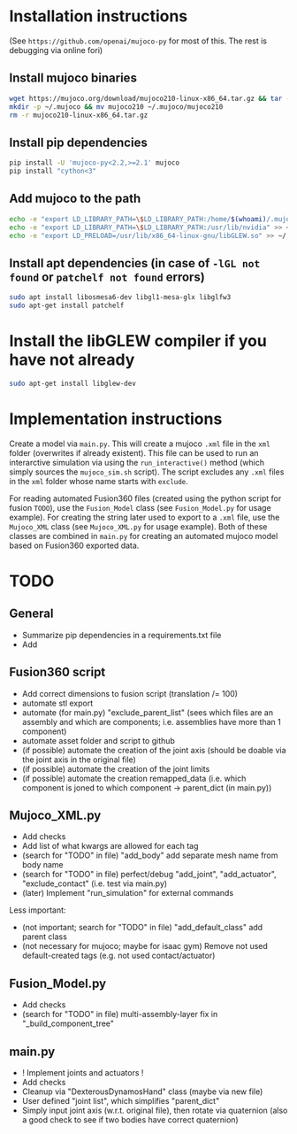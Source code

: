 # Installation instructions
(See `https://github.com/openai/mujoco-py` for most of this. The rest is debugging via online fori)

## Install mujoco binaries
```bash
wget https://mujoco.org/download/mujoco210-linux-x86_64.tar.gz && tar -xvzf mujoco210-linux-x86_64.tar.gz
mkdir -p ~/.mujoco && mv mujoco210 ~/.mujoco/mujoco210
rm -r mujoco210-linux-x86_64.tar.gz
```

## Install pip dependencies
```bash
pip install -U 'mujoco-py<2.2,>=2.1' mujoco
pip install "cython<3"
```

## Add mujoco to the path
```bash
echo -e "export LD_LIBRARY_PATH=\$LD_LIBRARY_PATH:/home/$(whoami)/.mujoco/mujoco210/bin" >> ~/.bashrc
echo -e "export LD_LIBRARY_PATH=\$LD_LIBRARY_PATH:/usr/lib/nvidia" >> ~/.bashrc
echo -e "export LD_PRELOAD=/usr/lib/x86_64-linux-gnu/libGLEW.so" >> ~/.bashrc
```

## Install apt dependencies (in case of `-lGL not found` or `patchelf not found` errors)
```bash
sudo apt install libosmesa6-dev libgl1-mesa-glx libglfw3
sudo apt-get install patchelf
```

# Install the libGLEW compiler if you have not already
```bash
sudo apt-get install libglew-dev
```
# Implementation instructions
Create a model via `main.py`. This will create a mujoco `.xml` file in the `xml` folder (overwrites if already existent). This file can be used to run an interarctive simulation via using the `run_interactive()` method (which simply sources the `mujoco_sim.sh` script). The script excludes any `.xml` files in the `xml` folder whose name starts with `exclude`.

For reading automated Fusion360 files (created using the python script for fusion `TODO`), use the `Fusion_Model` class (see `Fusion_Model.py` for usage example). For creating the string later used to export to a `.xml` file, use the `Mujoco_XML` class (see `Mujoco_XML.py` for usage example). Both of these classes are combined in `main.py` for creating an automated mujoco model based on Fusion360 exported data.

# TODO
## General
- Summarize pip dependencies in a requirements.txt file
- Add 

## Fusion360 script
- Add correct dimensions to fusion script (translation /= 100)
- automate stl export
- automate (for main.py) "exclude_parent_list" (sees which files are an assembly and which are components; i.e. assemblies have more than 1 component)
- automate asset folder and script to github
- (if possible) automate the creation of the joint axis (should be doable via the joint axis in the original file)
- (if possible) automate the creation of the joint limits
- (if possible) automate the creation remapped_data (i.e. which component is joned to which component -> parent_dict (in main.py))

## Mujoco_XML.py
- Add checks
- Add list of what kwargs are allowed for each tag
- (search for "TODO" in file) "add_body" add separate mesh name from body name
- (search for "TODO" in file) perfect/debug "add_joint", "add_actuator", "exclude_contact" (i.e. test via main.py)
- (later) Implement "run_simulation" for external commands

Less important:
- (not important; search for "TODO" in file) "add_default_class" add parent class
- (not necessary for mujoco; maybe for isaac gym) Remove not used default-created tags (e.g. not used contact/actuator)

## Fusion_Model.py
- Add checks
- (search for "TODO" in file) multi-assembly-layer fix in "_build_component_tree"

## main.py
- ! Implement joints and actuators !
- Add checks
- Cleanup via "DexterousDynamosHand" class (maybe via new file)
- User defined "joint list", which simplifies "parent_dict"
- Simply input joint axis (w.r.t. original file), then rotate via quaternion (also a good check to see if two bodies have correct quaternion)
